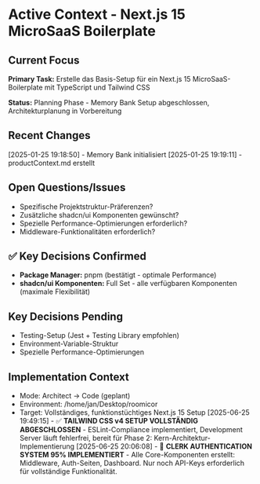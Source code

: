 # Active Context - Next.js 15 MicroSaaS Boilerplate

## Current Focus
**Primary Task:** Erstelle das Basis-Setup für ein Next.js 15 MicroSaaS-Boilerplate mit TypeScript und Tailwind CSS

**Status:** Planning Phase - Memory Bank Setup abgeschlossen, Architekturplanung in Vorbereitung

## Recent Changes
[2025-01-25 19:18:50] - Memory Bank initialisiert
[2025-01-25 19:19:11] - productContext.md erstellt

## Open Questions/Issues
- Spezifische Projektstruktur-Präferenzen?
- Zusätzliche shadcn/ui Komponenten gewünscht?
- Spezielle Performance-Optimierungen erforderlich?
- Middleware-Funktionalitäten erforderlich?

## ✅ Key Decisions Confirmed
- **Package Manager:** pnpm (bestätigt - optimale Performance)
- **shadcn/ui Komponenten:** Full Set - alle verfügbaren Komponenten (maximale Flexibilität)

## Key Decisions Pending
- Testing-Setup (Jest + Testing Library empfohlen)
- Environment-Variable-Struktur
- Spezielle Performance-Optimierungen

## Implementation Context
- Mode: Architect → Code (geplant)
- Environment: /home/jan/Desktop/roomicor
- Target: Vollständiges, funktionstüchtiges Next.js 15 Setup
[2025-06-25 19:49:15] - ✅ **TAILWIND CSS v4 SETUP VOLLSTÄNDIG ABGESCHLOSSEN** - ESLint-Compliance implementiert, Development Server läuft fehlerfrei, bereit für Phase 2: Kern-Architektur-Implementierung
[2025-06-25 20:06:08] - 🎉 **CLERK AUTHENTICATION SYSTEM 95% IMPLEMENTIERT** - Alle Core-Komponenten erstellt: Middleware, Auth-Seiten, Dashboard. Nur noch API-Keys erforderlich für vollständige Funktionalität.